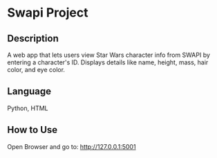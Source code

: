 # Swapi Project

## Description
A web app that lets users view Star Wars character info from SWAPI by entering a character's ID. Displays details like name, height, mass, hair color, and eye color.


## Language
Python, HTML

## How to Use
Open Browser and go to: http://127.0.0.1:5001